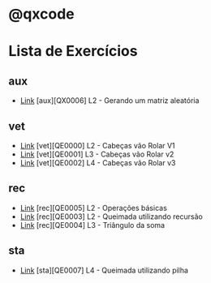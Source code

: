 # @qxcode

Lista de Exercícios
=========================


## aux
- [Link](./base/0006/Readme.md#qxcode) [aux][QX0006] L2 - Gerando um matriz aleatória


## vet
- [Link](./base/0000/Readme.md#qxcode) [vet][QE0000] L2 - Cabeças vão Rolar V1
- [Link](./base/0001/Readme.md#qxcode) [vet][QE0001] L3 - Cabeças vão Rolar v2
- [Link](./base/0002/Readme.md#qxcode) [vet][QE0002] L4 - Cabeças vão Rolar v3


## rec
- [Link](./base/0005/Readme.md#qxcode) [rec][QE0005] L2 - Operações básicas
- [Link](./base/0003/Readme.md#qxcode) [rec][QE0003] L2 - Queimada utilizando recursão
- [Link](./base/0004/Readme.md#qxcode) [rec][QE0004] L3 - Triângulo da soma


## sta
- [Link](./base/0007/Readme.md#qxcode) [sta][QE0007] L4 - Queimada utilizando pilha
